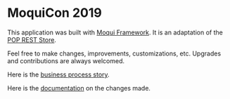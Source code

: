 # MoquiCon 2019

This application was built with [Moqui Framework](https://www.moqui.org/framework.html). It is an adaptation of the [POP REST Store](https://github.com/moqui/PopRestStore).

Feel free to make changes, improvements, customizations, etc. Upgrades and contributions are always welcomed. 

Here is the [business process story](https://docs.google.com/document/d/10fvu2UO0QCZhZhder-5CBpCUX8GLCm5hHjko_w36KLc/edit?usp=sharing).

Here is the [documentation](https://docs.google.com/document/d/18ny4A1sr3oDYOqrFaU4Hq3ouji5hjfxzUsoAU9VO3RM/edit?usp=sharing) on the changes made.